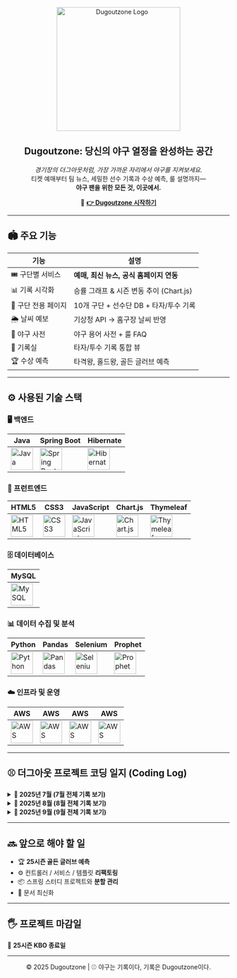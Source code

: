<p align="center">
  <img src="https://dugoutzone.s3.ap-northeast-2.amazonaws.com/dugoutzonelogo.png" alt="Dugoutzone Logo" width="280"/>
</p>

<h2 align="center"> Dugoutzone: 당신의 야구 열정을 완성하는 공간</h2>

<p align="center">
  <i>경기장의 더그아웃처럼, 가장 가까운 자리에서 야구를 지켜보세요.</i><br>
  티켓 예매부터 팀 뉴스, 세밀한 선수 기록과 수상 예측, 룰 설명까지—<br>
  <b>야구 팬을 위한 모든 것, 이곳에서.</b>
</p>

<p align="center">
  🔗 <a href="http://dugoutzone.shop/dugout" target="_blank"><strong>👉 Dugoutzone 시작하기</strong></a>
</p>

---


## 🏟️ 주요 기능
| 기능 | 설명 |
|------|------|
| 🎟️ 구단별 서비스 | **예매, 최신 뉴스, 공식 홈페이지 연동** |
| 📊 기록 시각화 | 승률 그래프 & 시즌 변동 추이 (Chart.js) |
| 👥 구단 전용 페이지 | 10개 구단 + 선수단 DB + 타자/투수 기록 |
| 🌦️ 날씨 예보 | 기상청 API → 홈구장 날씨 반영 |
| 📖 야구 사전 | 야구 용어 사전 + 룰 FAQ |
| 🧾 기록실 | 타자/투수 기록 통합 뷰 |
| 🏆 수상 예측 | 타격왕, 홀드왕, 골든 글러브 예측 |

---

## ⚙️ 사용된 기술 스택

### 🖥️ 백엔드
| Java | Spring Boot | Hibernate |
|------|-------------|-----------|
| <img src="https://cdn.jsdelivr.net/gh/devicons/devicon/icons/java/java-original.svg" width="50" height="50" alt="Java"/> | <img src="https://cdn.jsdelivr.net/gh/devicons/devicon/icons/spring/spring-original.svg" width="50" height="50" alt="Spring Boot"/> | <img src="https://cdn.jsdelivr.net/gh/devicons/devicon/icons/hibernate/hibernate-original.svg" width="50" height="50" alt="Hibernate"/> |

### 🎨 프런트엔드
| HTML5 | CSS3 | JavaScript | Chart.js | Thymeleaf |
|-------|------|------------|----------|-----------|
| <img src="https://cdn.jsdelivr.net/gh/devicons/devicon/icons/html5/html5-original.svg" width="50" height="50" alt="HTML5"/> | <img src="https://cdn.jsdelivr.net/gh/devicons/devicon/icons/css3/css3-original.svg" width="50" height="50" alt="CSS3"/> | <img src="https://cdn.jsdelivr.net/gh/devicons/devicon/icons/javascript/javascript-original.svg" width="50" height="50" alt="JavaScript"/> | <img src="https://www.chartjs.org/media/logo-title.svg" width="50" height="50" alt="Chart.js"/> | <img src="https://www.thymeleaf.org/images/thymeleaf.png" width="50" height="50" alt="Thymeleaf"/> |

### 🗄️ 데이터베이스
| MySQL |
|-------|
| <img src="https://cdn.jsdelivr.net/gh/devicons/devicon/icons/mysql/mysql-original.svg" width="50" height="50" alt="MySQL"/> |

### 📊 데이터 수집 및 분석
| Python | Pandas | Selenium | Prophet |
|--------|--------|----------|---------|
| <img src="https://cdn.jsdelivr.net/gh/devicons/devicon/icons/python/python-original.svg" width="50" height="50" alt="Python"/> | <img src="https://cdn.jsdelivr.net/gh/devicons/devicon/icons/pandas/pandas-original.svg" width="50" height="50" alt="Pandas"/> | <img src="https://cdn.jsdelivr.net/gh/devicons/devicon/icons/selenium/selenium-original.svg" width="50" height="50" alt="Selenium"/> | <img src="https://avatars.githubusercontent.com/u/986760?s=200&v=4" width="50" height="50" alt="Prophet"/> |

### ☁️ 인프라 및 운영
| AWS | AWS | AWS | AWS |
|-----|-----|-----|-----|
| <img src="https://cdn.jsdelivr.net/gh/devicons/devicon/icons/amazonwebservices/amazonwebservices-original.svg" width="50" height="50" alt="AWS"/> | <img src="https://cdn.jsdelivr.net/gh/devicons/devicon/icons/amazonwebservices/amazonwebservices-original.svg" width="50" height="50" alt="AWS"/> | <img src="https://cdn.jsdelivr.net/gh/devicons/devicon/icons/amazonwebservices/amazonwebservices-original.svg" width="50" height="50" alt="AWS"/> | <img src="https://cdn.jsdelivr.net/gh/devicons/devicon/icons/amazonwebservices/amazonwebservices-original.svg" width="50" height="50" alt="AWS"/> |




---

## ⚾ 더그아웃 프로젝트 코딩 일지 (Coding Log)

<details>
  <summary><b>📅 2025년 7월 (7월 전체 기록 보기)</b></summary>

### ✅ 2025-07-25
**📌 프로젝트 시작 & 초기 세팅**
- 프로젝트 **"더그아웃"** 본격 시작  
- 기능 아이디어 확립 및 메인 화면 정렬  
- 구단별 예매 / 구단 순위 기능 개발  
- **승률 그래프 시각화** (Chart.js) 최초 구현  
→ 결과: 프로젝트 기본 뼈대 완성

---

### ✅ 2025-07-26
**📌 데이터 연동**
- **네이버 뉴스 API** 연동 → 구단별 뉴스 제공  
→ 결과: 구단별 실시간 뉴스 데이터 확보  

---

### ✅ 2025-07-28
**🎨 UI & 페이지**
- 구단 페이지 추가 (LG, SSG)  
- 메인 페이지 / 팀 순위 UI 개선  
→ 결과: 사용자 UI 접근성 개선  

---

### ✅ 2025-07-29
**📌 서비스 확장**
- 구단 대표 아이콘 추가  
- **10개 구단 전체 페이지 구축 완료**  
- 메뉴 구조 간소화  
→ 결과: 전체 구단 서비스 기반 완성  

---

### ✅ 2025-07-30
**🧾 데이터베이스**
- **10개 구단 선수단 정보 DB 저장**  
→ 결과: 선수 데이터 관리 체계 구축  

---

### ✅ 2025-07-31
**📊 기록 시각화 & 데이터 확장**
- 선수진 정보 + 우승 횟수 추가  
- **2025 시즌 팀 순위 변동 추이 그래프** 구현  
→ 결과: 시즌 변동 데이터 분석 기반 확보  

</details>


<details>
  <summary><b>📅 2025년 8월 (8월 전체 기록 보기)</b></summary>

### ✅ 2025-08-01 ~ 02
**📌 기능 개발**
- 구단별 **선수 검색 기능** 추가  
- 8월 경기 일정 DB 구축 및 시각화 기능 완성  
→ 결과: 사용자 맞춤 검색 + 경기 일정 데이터 활용 가능  

---

### ✅ 2025-08-03 ~ 06
**🎨 UI & 시스템 개선**
- 경기 일정에 구단 로고 적용  
- **기상청 API 연동** → 홈구장 날씨 정보 반영 (구단 페이지 포함)  
- 야구 용어 설명 페이지 신규 추가  
- HTML, CSS, Controller 코드 리팩토링  
→ 결과: UI 일관성 및 사용자 경험 향상  

---

### ✅ 2025-08-07 ~ 10
**📌 데이터 크롤링 & 기능 추가**
- 구단별 **타자 기록 지표 크롤링 완료**  
- 팀 페이지에 **“타자 기록 보기” 기능 추가**  
- 투수 기록 지표 크롤링 착수  
- 각종 오타 및 에러 수정  
→ 결과: 타자 기록 기반 기능 안정화, 투수 데이터 수집 단계 진입  

---

### ✅ 2025-08-14
**📌 기능 + UI 대규모 업데이트**
- 투수 기록 지표 크롤링 완료  
- 팀 페이지에 **“투수 기록 보기” 기능 추가**  
- 구단 페이지 전반적인 UI 대폭 수정  
- 구단명 표기: **영문 → 한글** 통일  
→ 결과: 기록실 확장 + UI 가독성 및 일관성 강화  

---

### ✅ ~ 2025-08-22
**📌 외부 활동**
- **전국 대학 소프트웨어 성과 공유 포럼 참가**  

---

### ✅ 2025-08-26
**🧾 기록실**
- 타자/투수 기록 통합 뷰 완성  
→ 결과: 기록실 기능 완전 구현  

---

### ✅ 2025-08-28 ~ 29
**🏆 예측 기능**
- **골든 글러브 예측 기능 설계** (포지션 세분화: 1루수, 2루수, 외야수 등)  
- **KBO 수상 예측 기능** 설계 (타격왕, 홀드왕 등)  
- DB 조인 최적화 (선수 / 기록 / 팀 테이블)  
- **타자 부문 수상 예측 기능 구현 완료**  
- **투수 부문 수상 예측** JPA 쿼리 작성 착수  
→ 결과: 예측 기능 로드맵 수립, 타자 부문 구현 성공  

</details>


<details>
  <summary><b>📅 2025년 9월 (9월 전체 기록 보기)</b></summary>

### ✅ 2025-09-01
**🏆 예측 기능**
- **투수 부문 수상 예측 구현 완료**  
→ 결과: 타자 + 투수 수상 예측 기능 완성  

</details>


---

## 🔜 앞으로 해야 할 일
- 🏆 **25시즌 골든 글러브 예측**
- ⚙️ 컨트롤러 / 서비스 / 템플릿 **리팩토링**
- 📦 스프링 스터디 프로젝트와 **분할 관리**
- 📖 문서 최신화

---

## 🖐️ 프로젝트 마감일
📌 **25시즌 KBO 종료일**

---

<p align="center">
  © 2025 Dugoutzone | ⚾ 야구는 기록이다, 기록은 Dugoutzone이다.
</p>
